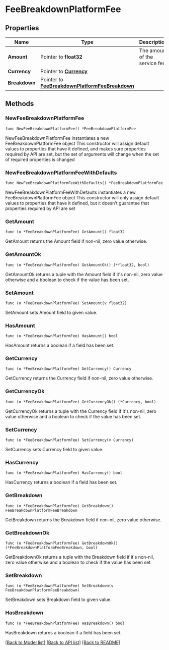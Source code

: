 # FeeBreakdownPlatformFee

## Properties

Name | Type | Description | Notes
------------ | ------------- | ------------- | -------------
**Amount** | Pointer to **float32** | The amount of the service fee. | [optional] 
**Currency** | Pointer to [**Currency**](Currency.md) |  | [optional] 
**Breakdown** | Pointer to [**FeeBreakdownPlatformFeeBreakdown**](FeeBreakdownPlatformFeeBreakdown.md) |  | [optional] 

## Methods

### NewFeeBreakdownPlatformFee

`func NewFeeBreakdownPlatformFee() *FeeBreakdownPlatformFee`

NewFeeBreakdownPlatformFee instantiates a new FeeBreakdownPlatformFee object
This constructor will assign default values to properties that have it defined,
and makes sure properties required by API are set, but the set of arguments
will change when the set of required properties is changed

### NewFeeBreakdownPlatformFeeWithDefaults

`func NewFeeBreakdownPlatformFeeWithDefaults() *FeeBreakdownPlatformFee`

NewFeeBreakdownPlatformFeeWithDefaults instantiates a new FeeBreakdownPlatformFee object
This constructor will only assign default values to properties that have it defined,
but it doesn't guarantee that properties required by API are set

### GetAmount

`func (o *FeeBreakdownPlatformFee) GetAmount() float32`

GetAmount returns the Amount field if non-nil, zero value otherwise.

### GetAmountOk

`func (o *FeeBreakdownPlatformFee) GetAmountOk() (*float32, bool)`

GetAmountOk returns a tuple with the Amount field if it's non-nil, zero value otherwise
and a boolean to check if the value has been set.

### SetAmount

`func (o *FeeBreakdownPlatformFee) SetAmount(v float32)`

SetAmount sets Amount field to given value.

### HasAmount

`func (o *FeeBreakdownPlatformFee) HasAmount() bool`

HasAmount returns a boolean if a field has been set.

### GetCurrency

`func (o *FeeBreakdownPlatformFee) GetCurrency() Currency`

GetCurrency returns the Currency field if non-nil, zero value otherwise.

### GetCurrencyOk

`func (o *FeeBreakdownPlatformFee) GetCurrencyOk() (*Currency, bool)`

GetCurrencyOk returns a tuple with the Currency field if it's non-nil, zero value otherwise
and a boolean to check if the value has been set.

### SetCurrency

`func (o *FeeBreakdownPlatformFee) SetCurrency(v Currency)`

SetCurrency sets Currency field to given value.

### HasCurrency

`func (o *FeeBreakdownPlatformFee) HasCurrency() bool`

HasCurrency returns a boolean if a field has been set.

### GetBreakdown

`func (o *FeeBreakdownPlatformFee) GetBreakdown() FeeBreakdownPlatformFeeBreakdown`

GetBreakdown returns the Breakdown field if non-nil, zero value otherwise.

### GetBreakdownOk

`func (o *FeeBreakdownPlatformFee) GetBreakdownOk() (*FeeBreakdownPlatformFeeBreakdown, bool)`

GetBreakdownOk returns a tuple with the Breakdown field if it's non-nil, zero value otherwise
and a boolean to check if the value has been set.

### SetBreakdown

`func (o *FeeBreakdownPlatformFee) SetBreakdown(v FeeBreakdownPlatformFeeBreakdown)`

SetBreakdown sets Breakdown field to given value.

### HasBreakdown

`func (o *FeeBreakdownPlatformFee) HasBreakdown() bool`

HasBreakdown returns a boolean if a field has been set.


[[Back to Model list]](../README.md#documentation-for-models) [[Back to API list]](../README.md#documentation-for-api-endpoints) [[Back to README]](../README.md)


